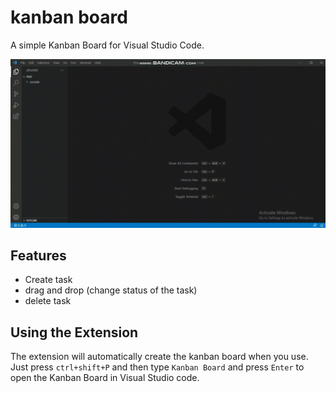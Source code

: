 # kanban board

A simple Kanban Board for Visual Studio Code.

![Preview](recording.gif)

## Features

* Create task
* drag and drop (change status of the task)
* delete task

## Using the Extension

The extension will automatically create the kanban board when you use.  Just press `ctrl+shift+P` and then type `Kanban Board` and press `Enter` to open the Kanban Board in Visual Studio code.
